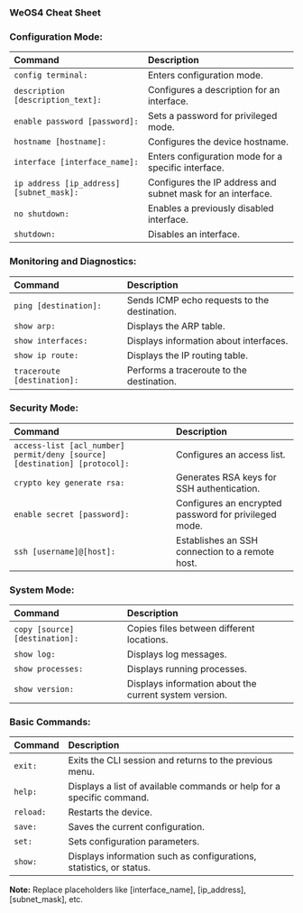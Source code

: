 ### WeOS4 Cheat Sheet

### Configuration Mode:

| Command | Description |
| :--- | :--- |
| `config terminal:` | Enters configuration mode. |
| `description [description_text]:` | Configures a description for an interface. |
| `enable password [password]:` | Sets a password for privileged mode. |
| `hostname [hostname]:` | Configures the device hostname. |
| `interface [interface_name]:` | Enters configuration mode for a specific interface. |
| `ip address [ip_address] [subnet_mask]:` | Configures the IP address and subnet mask for an interface. |
| `no shutdown:` | Enables a previously disabled interface. |
| `shutdown:` | Disables an interface. |

### Monitoring and Diagnostics:

| Command | Description |
| :--- | :--- |
| `ping [destination]:` | Sends ICMP echo requests to the destination. |
| `show arp:` | Displays the ARP table. |
| `show interfaces:` | Displays information about interfaces. |
| `show ip route:` | Displays the IP routing table. |
| `traceroute [destination]:` | Performs a traceroute to the destination. |

### Security Mode:

| Command | Description |
| :--- | :--- |
| `access-list [acl_number] permit/deny [source] [destination] [protocol]:` | Configures an access list. |
| `crypto key generate rsa:` | Generates RSA keys for SSH authentication. |
| `enable secret [password]:` | Configures an encrypted password for privileged mode. |
| `ssh [username]@[host]:` | Establishes an SSH connection to a remote host. |

### System Mode:

| Command | Description |
| :--- | :--- |
| `copy [source] [destination]:` | Copies files between different locations. |
| `show log:` | Displays log messages. |
| `show processes:` | Displays running processes. |
| `show version:` | Displays information about the current system version. |

### Basic Commands:

| Command | Description |
| :--- | :--- |
| `exit:` | Exits the CLI session and returns to the previous menu. |
| `help:` | Displays a list of available commands or help for a specific command. |
| `reload:` | Restarts the device. |
| `save:` | Saves the current configuration. |
| `set:` | Sets configuration parameters. |
| `show:` | Displays information such as configurations, statistics, or status. |

**Note:** Replace placeholders like [interface_name], [ip_address], [subnet_mask], etc.
